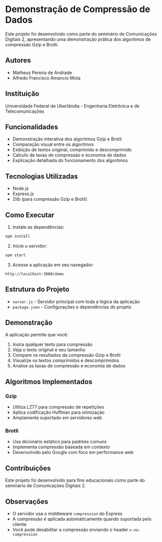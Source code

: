 # Demonstração de Compressão de Dados

Este projeto foi desenvolvido como parte do seminário de Comunicações Digitais 2, apresentando uma demonstração prática dos algoritmos de compressão Gzip e Brotli.

## Autores
- Matheus Pereira de Andrade
- Alfredo Francisco Amancio Mota

## Instituição
Universidade Federal de Uberlândia - Engenharia Eletrônica e de Telecomunicações

## Funcionalidades
- Demonstração interativa dos algoritmos Gzip e Brotli
- Comparação visual entre os algoritmos
- Exibição de textos original, comprimido e descomprimido
- Cálculo de taxas de compressão e economia de dados
- Explicação detalhada do funcionamento dos algoritmos

## Tecnologias Utilizadas
- Node.js
- Express.js
- Zlib (para compressão Gzip e Brotli)

## Como Executar
1. Instale as dependências:
```bash
npm install
```

2. Inicie o servidor:
```bash
npm start
```

3. Acesse a aplicação em seu navegador:
```
http://localhost:3000/demo
```

## Estrutura do Projeto
- `server.js` - Servidor principal com toda a lógica da aplicação
- `package.json` - Configurações e dependências do projeto

## Demonstração
A aplicação permite que você:
1. Insira qualquer texto para compressão
2. Veja o texto original e seu tamanho
3. Compare os resultados da compressão Gzip e Brotli
4. Visualize os textos comprimidos e descomprimidos
5. Analise as taxas de compressão e economia de dados

## Algoritmos Implementados
### Gzip
- Utiliza LZ77 para compressão de repetições
- Aplica codificação Huffman para otimização
- Amplamente suportado em servidores web

### Brotli
- Usa dicionário estático para padrões comuns
- Implementa compressão baseada em contexto
- Desenvolvido pelo Google com foco em performance web

## Contribuições
Este projeto foi desenvolvido para fins educacionais como parte do seminário de Comunicações Digitais 2.

## Observações

- O servidor usa o middleware `compression` do Express
- A compressão é aplicada automaticamente quando suportada pelo cliente
- Você pode desabilitar a compressão enviando o header `x-no-compression`